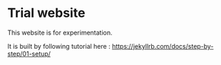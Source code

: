 # Trial website

This website is for experimentation.

It is built by following tutorial here : https://jekyllrb.com/docs/step-by-step/01-setup/